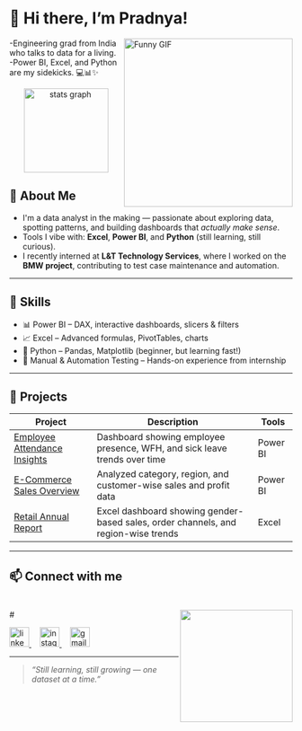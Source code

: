 # 👋 Hi there, I’m Pradnya!

<img align="right" height="300" width="300" src="https://media.giphy.com/media/v1.Y2lkPTc5MGI3NjExczJpcGpmb3lyOXJzaWxxbHR2NGoybGgyOHBtN2ZuZ2Z4bG10MTdkNSZlcD12MV9zdGlja2Vyc19zZWFyY2gmY3Q9cw/DMKug6t8o0Y6iWX7yK/giphy.gif" alt="Funny GIF" />


-Engineering grad from India who talks to data for a living.  
-Power BI, Excel, and Python are my sidekicks. 💻📊✨

<div align="center">
  <img src="https://github-readme-stats.vercel.app/api?username=NullPradnya&hide_title=false&hide_rank=false&show_icons=true&include_all_commits=true&count_private=true&disable_animations=false&theme=dracula&locale=en&hide_border=false" height="150" alt="stats graph"  />
  
</div>



## 💼 About Me

- I'm a data analyst in the making — passionate about exploring data, spotting patterns, and building dashboards that *actually make sense*.  
- Tools I vibe with: **Excel**, **Power BI**, and **Python** (still learning, still curious).  
- I recently interned at **L&T Technology Services**, where I worked on the **BMW project**, contributing to test case maintenance and automation.

---

## 🧰 Skills

- 📊 Power BI – DAX, interactive dashboards, slicers & filters
- 📈 Excel – Advanced formulas, PivotTables, charts
- 🐍 Python – Pandas, Matplotlib (beginner, but learning fast!)
- 🧪 Manual & Automation Testing – Hands-on experience from internship

---

## 📁 Projects

| Project | Description | Tools |
|--------|-------------|-------|
| [Employee Attendance Insights](#) | Dashboard showing employee presence, WFH, and sick leave trends over time | Power BI |
| [E-Commerce Sales Overview](#) | Analyzed category, region, and customer-wise sales and profit data | Power BI |
| [Retail Annual Report](#) | Excel dashboard showing gender-based sales, order channels, and region-wise trends | Excel |

---


## 📫 Connect with me

#
<img align="right" height="200" width="200" src="https://media.giphy.com/media/v1.Y2lkPWVjZjA1ZTQ3ZXFpdHF5bXM4ZWZvbjF3NXVkN3pvb2I5MzFvejQ4NmU4OXlqM3J1MyZlcD12MV9zdGlja2Vyc19zZWFyY2gmY3Q9cw/y47wpYG28V5Sj7p94R/giphy.gif" />
#

<p align="left">
  <a href="https://www.linkedin.com/in/pradnya-bantval-13728a22b" target="_blank" style="margin-right: 15px;">
    <img src="https://img.shields.io/static/v1?message=LinkedIn&logo=linkedin&label=&color=0077B5&logoColor=white&labelColor=&style=for-the-badge" height="35" alt="linkedin logo"  />
  </a>
  <a href="https://www.instagram.com/okaka.__/" target="_blank" style="margin-right: 15px;">
    <img src="https://img.shields.io/static/v1?message=Instagram&logo=instagram&label=&color=E4405F&logoColor=white&labelColor=&style=for-the-badge" height="35" alt="instagram logo"  />
  </a>
  <a href="mailto:bantvalpradnya@gmail.com" target="_blank">
   <img src="https://img.shields.io/static/v1?message=Gmail&logo=gmail&label=&color=D14836&logoColor=white&labelColor=&style=for-the-badge" height="35" alt="gmail logo"  />
  </a>
</p>

---



> _“Still learning, still growing — one dataset at a time.”_
